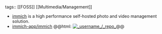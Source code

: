 tags:: [[FOSS]] [[Multimedia/Management]]

- [immich](https://immich.app/) is a high performance self-hosted photo and video management solution.
- [immich-app/immich](https://github.com/immich-app/immich)
  @@html: <a href="https://github.com/immich-app/immich/"><img src="https://github-readme-stats-astronomer.vercel.app/api/pin/?username=immich-app&repo=_repo_&theme=tokyonight" alt="_username_/_repo_"/></a>@@
